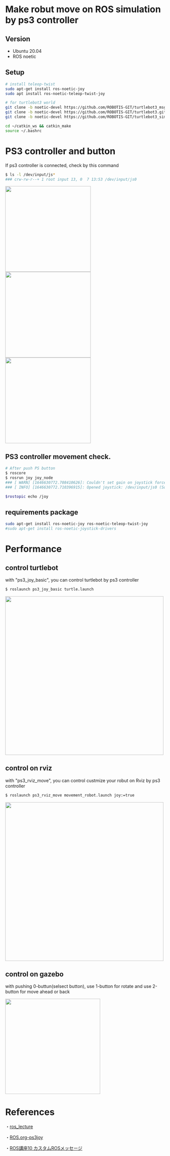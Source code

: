 # Make robut move on ROS simulation by ps3 controller 

## Version
- Ubuntu 20.04
- ROS noetic

## Setup
```zsh
# install teleop-twist
sudo apt-get install ros-noetic-joy
sudo apt install ros-noetic-teleop-twist-joy

# for turtlebot3 world
git clone -b noetic-devel https://github.com/ROBOTIS-GIT/turtlebot3_msgs.git
git clone -b noetic-devel https://github.com/ROBOTIS-GIT/turtlebot3.git
git clone -b noetic-devel https://github.com/ROBOTIS-GIT/turtlebot3_simulations.git

cd ~/catkin_ws && catkin_make
source ~/.bashrc
```

# PS3 controller and button
If ps3 controller is connected, check by this command
```zsh
$ ls -l /dev/input/js*
### crw-rw-r--+ 1 root input 13, 0  7 13:53 /dev/input/js0
```
<img src="https://user-images.githubusercontent.com/48679574/157031297-c4567f7e-a34d-41c8-96e0-379c7db03609.jpg" width="270px"><img src="https://user-images.githubusercontent.com/48679574/157031307-7d2ce401-13d0-4443-b7cd-793df5a549e8.jpg" width="270px"><img src="https://user-images.githubusercontent.com/48679574/157031310-ef4a8f19-431d-44e5-b156-8f7663c93d63.jpg" width="270px">



## PS3 controller movement check.
```zsh
# After push PS button
$ roscore
$ rosrun joy joy_node
### [ WARN] [1646630772.708410626]: Couldn't set gain on joystick force feedback: Bad file descriptor
### [ INFO] [1646630772.710396915]: Opened joystick: /dev/input/js0 (Sony PLAYSTATION(R)3 Controller). deadzone_: 0.050000

$rostopic echo /joy
```


## requirements package
```zsh
sudo apt-get install ros-noetic-joy ros-noetic-teleop-twist-joy
#sudo apt-get install ros-noetic-joystick-drivers
```


# Performance

## control turtlebot
with "ps3_joy_basic", you can control turtlebot by ps3 controller
```zsh
$ roslaunch ps3_joy_basic turtle.launch
```

<img src="https://user-images.githubusercontent.com/48679574/157000034-c1490365-5c96-42ce-af54-d113b6c5c5be.png" width="500px">


## control on rviz
with "ps3_rviz_move", you can control custmize your robut on Rviz by ps3 controller
```zsh
$ roslaunch ps3_rviz_move movement_robot.launch joy:=true
```

<img src="https://user-images.githubusercontent.com/48679574/157000012-3bf8fec2-4033-489b-a876-524f8819d67e.png" width="500px">


## control on gazebo
with pushing 0-buttun(selsect button), use 1-button for rotate and use 2-button for move ahead or back

<img src="https://user-images.githubusercontent.com/48679574/157031310-ef4a8f19-431d-44e5-b156-8f7663c93d63.jpg" width="300px">


# References
・[ros_lecture](https://github.com/project-srs/ros_lecture)

・[ROS.org-ps3joy](http://wiki.ros.org/ps3joy)

・[ROS講座10 カスタムROSメッセージ](https://qiita.com/srs/items/7ac023c549e585caeed0)
